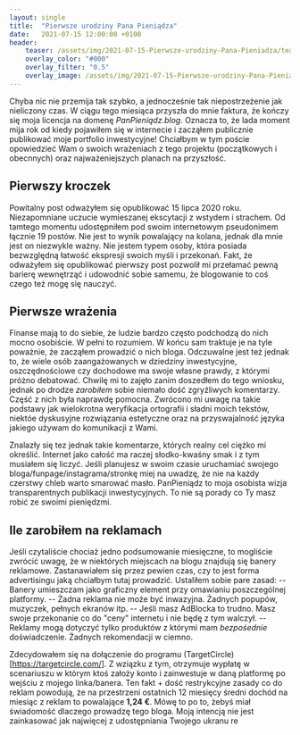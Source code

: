 ```yaml
---
layout: single
title:  "Pierwsze urodziny Pana Pieniądza"
date:   2021-07-15 12:00:00 +0100
header:
    teaser: /assets/img/2021-07-15-Pierwsze-urodziny-Pana-Pieniadza/teaser.jpg
    overlay_color: "#000"
    overlay_filter: "0.5"
    overlay_image: /assets/img/2021-07-15-Pierwsze-urodziny-Pana-Pieniadza/teaser.jpg
---
```


Chyba nic nie przemija tak szybko, a jednocześnie tak niepostrzeżenie jak nieliczony czas. W ciągu tego miesiąca przyszła do mnie faktura, że kończy się moja licencja na domenę _PanPieniądz.blog_. Oznacza to, że lada moment mija rok od kiedy pojawiłem się w internecie i zacząłem publicznie publikować moje portfolio inwestycyjne! Chciałbym w tym poście opowiedzieć Wam o swoich wrażeniach z tego projektu (początkowych i obecnnych) oraz najważeniejszych planach na przyszłość.

## Pierwszy kroczek

Powitalny post odważyłem się opublikować 15 lipca 2020 roku. Niezapomniane uczucie wymieszanej ekscytacji z wstydem i strachem. Od tamtego momentu udostępniłem pod swoim internetowym pseudonimem łącznie 19 postów. Nie jest to wynik powalający na kolana, jednak dla mnie jest on niezwykle ważny. Nie jestem typem osoby, która posiada bezwzględną łatwość ekspresji swoich myśli i przekonań. Fakt, że odważyłem się opublikować pierwszy post pozwolił mi przełamać pewną barierę wewnętrząć i udowodnić sobie samemu, że blogowanie to coś czego też mogę się nauczyć.

## Pierwsze wrażenia

Finanse mają to do siebie, że ludzie bardzo często podchodzą do nich mocno osobiście. W pełni to rozumiem. W końcu sam traktuje je na tyle poważnie, że zacząłem prowadzić o nich bloga. Odczuwalne jest też jednak to, że wiele osób zaangażowanych w dziedziny inwestycyjne, oszczędnościowe czy dochodowe ma swoje własne prawdy, z którymi próżno debatować. Chwilę mi to zajęło zanim doszedłem do tego wniosku, jednak po drodze _zarobiłem_ sobie niemało dość zgryźliwych komentarzy. Część z nich była naprawdę pomocna. Zwrócono mi uwagę na takie podstawy jak wielokrotna weryfikacja ortografii i sładni moich tekstów, niektóe dyskusyjne rozwiązania estetyczne oraz na przyswajalność języka jakiego używam do komunikacji z Wami. 

Znalazły się tez jednak takie komentarze, których realny cel ciężko mi określić. Internet jako całość ma raczej słodko-kwaśny smak i z tym musiałem się liczyć. Jeśli planujesz w swoim czasie uruchamiać swojego bloga/funpage/instagrama/stronkę miej na uwadzę, że nie na każdy czerstwy chleb warto smarować masło. PanPieniądz to moja osobista wizja transparentnych publikacji inwestycyjnych. To nie są porady co Ty masz robić ze swoimi pieniędzmi.

## Ile zarobiłem na reklamach

Jeśli czytaliście chociaż jedno podsumowanie miesięczne, to mogliście zwrócić uwagę, że w niektórych miejscach na blogu znajdują się banery reklamowe. Zastanawiałem się przez pewien czas, czy to jest forma advertisingu jaką chciałbym tutaj prowadzić. Ustaliłem sobie pare zasad:
-- Banery umieszczam jako graficzny element przy omawianiu poszczególnej platformy.
-- Żadna reklama nie może być inwazyjna. Żadnych popupów, muzyczek, pełnych ekranów itp.
-- Jeśli masz AdBlocka to trudno. Masz swoje przekonanie co do "ceny" internetu i nie będę z tym walczył.
-- Reklamy mogą dotyczyć tylko produktów z którymi mam _bezpośednie_ doświadczenie. Żadnych rekomendacji w ciemno.

Zdecydowałem się na dołączenie do programu (TargetCircle)[https://targetcircle.com/]. Z wziązku z tym, otrzymuje wypłatę w scenariuszu w którym ktoś założy konto i zainwestuje w daną platformę po wejściu z mojego linka/banera. Ten fakt + dość restrykcyjne zasady co do reklam powodują, że na przestrzeni ostatnich 12 miesięcy średni dochód na miesiąc z reklam to powalające **1,24 €**. Mówę to po to, żebyś miał świadomość dlaczego prowadzę tego bloga. Moją intencją nie jest zainkasować jak najwięcej z udostępniania Twojego ukranu re 